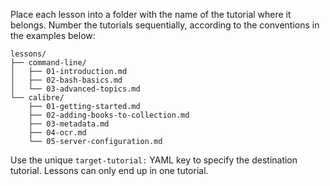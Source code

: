 Place each lesson into a folder with the name of the tutorial where it
belongs. Number the tutorials sequentially, according to the conventions in
the examples below:

```
lessons/
├── command-line/
│   ├── 01-introduction.md
│   ├── 02-bash-basics.md
│   └── 03-advanced-topics.md
└── calibre/
    ├── 01-getting-started.md
    ├── 02-adding-books-to-collection.md
    ├── 03-metadata.md
    ├── 04-ocr.md
    └── 05-server-configuration.md
```

Use the unique `target-tutorial:` YAML key to specify the destination
tutorial. Lessons can only end up in one tutorial.
